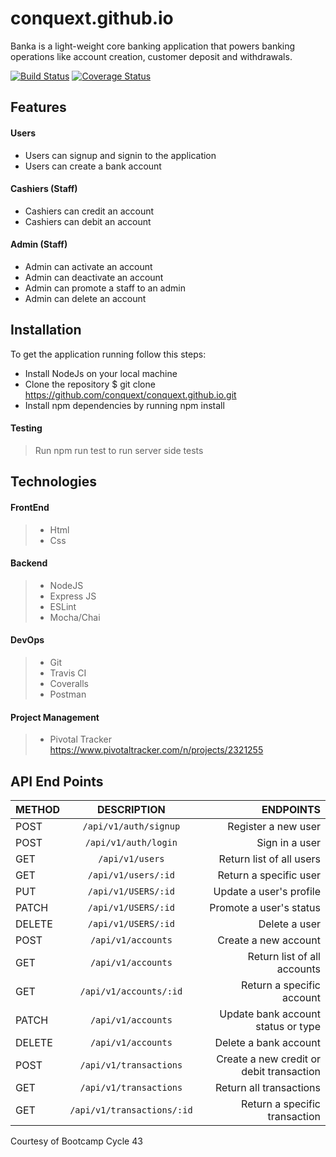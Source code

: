 # conquext.github.io
Banka is a light-weight core banking application that powers banking operations like account creation, customer deposit and withdrawals.

[![Build Status](https://travis-ci.org/conquext/conquext.github.io.svg?branch=develop)](https://travis-ci.org/conquext/conquext.github.io.svg?branch=develop) [![Coverage Status](https://coveralls.io/repos/github/conquext/conquext.github.io/badge.svg?branch=develop)](https://coveralls.io/github/conquext/conquext.github.io?branch=develop)

## Features
#### Users
* Users can signup and signin to the application
* Users can create a bank account

#### Cashiers (Staff)
* Cashiers can credit an account
* Cashiers can debit an account

#### Admin (Staff)
* Admin can activate an account
* Admin can deactivate an account
* Admin can promote a staff to an admin
* Admin can delete an account

## Installation
To get the application running follow this steps:
* Install NodeJs on your local machine
* Clone the repository $ git clone https://github.com/conquext/conquext.github.io.git
* Install npm dependencies by running npm install

#### Testing
>Run npm run test to run server side tests

## Technologies
#### FrontEnd
> * Html
> * Css

#### Backend
> * NodeJS 
> * Express JS 
> * ESLint 
> * Mocha/Chai

#### DevOps
> * Git
> * Travis CI
> * Coveralls
> * Postman

#### Project Management
> * Pivotal Tracker https://www.pivotaltracker.com/n/projects/2321255

## API End Points

| METHOD        | DESCRIPTION   | ENDPOINTS  |
| ------------- |:-------------:| -----:|
| POST      | `/api/v1/auth/signup` | Register a new user |
| POST      | `/api/v1/auth/login` | Sign in a user |
| GET      | `/api/v1/users` | Return list of all users |
| GET      | `/api/v1/users/:id` | Return a specific user |
| PUT      | `/api/v1/USERS/:id` | Update a user's profile |
| PATCH      | `/api/v1/USERS/:id` | Promote a user's status |
| DELETE      | `/api/v1/USERS/:id` | Delete a user |
| POST      | `/api/v1/accounts` | Create a new account |
| GET      | `/api/v1/accounts` | Return list of all accounts |
| GET      | `/api/v1/accounts/:id` | Return a specific account |
| PATCH      | `/api/v1/accounts` | Update bank account status or type |
| DELETE      | `/api/v1/accounts` | Delete a bank account |
| POST      | `/api/v1/transactions` | Create a new credit or debit transaction |
| GET      | `/api/v1/transactions` | Return all transactions |
| GET      | `/api/v1/transactions/:id` | Return a specific transaction |

Courtesy of Bootcamp Cycle 43
